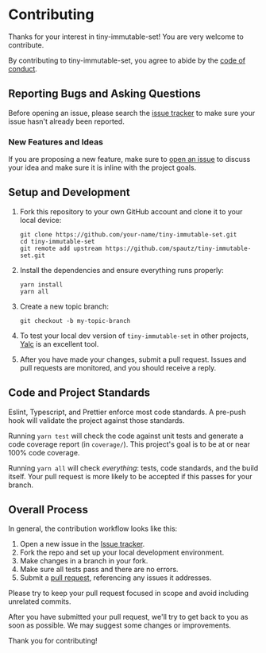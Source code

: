 # Contributing

Thanks for your interest in tiny-immutable-set! You are very welcome to contribute.

By contributing to tiny-immutable-set, you agree to abide by the [code of conduct](./CODE_OF_CONDUCT.md).

## Reporting Bugs and Asking Questions

Before opening an issue, please search the [issue tracker](https://github.com/spautz/tiny-immutable-set/issues)
to make sure your issue hasn't already been reported.

### New Features and Ideas

If you are proposing a new feature, make sure to [open an issue](https://github.com/spautz/tiny-immutable-set/issues/new/choose)
to discuss your idea and make sure it is inline with the project goals.

## Setup and Development

1. Fork this repository to your own GitHub account and clone it to your local device:

   ```
   git clone https://github.com/your-name/tiny-immutable-set.git
   cd tiny-immutable-set
   git remote add upstream https://github.com/spautz/tiny-immutable-set.git
   ```

2. Install the dependencies and ensure everything runs properly:

   ```
   yarn install
   yarn all
   ```

3. Create a new topic branch:

   ```
   git checkout -b my-topic-branch
   ```

4. To test your local dev version of `tiny-immutable-set` in other projects, [Yalc](https://github.com/whitecolor/yalc)
   is an excellent tool.

5. After you have made your changes, submit a pull request. Issues and pull requests are monitored, and you should receive a reply.

## Code and Project Standards

Eslint, Typescript, and Prettier enforce most code standards. A pre-push hook will validate the project against those standards.

Running `yarn test` will check the code against unit tests and generate a code coverage report (in `coverage/`).
This project's goal is to be at or near 100% code coverage.

Running `yarn all` will check _everything_: tests, code standards, and the build itself.
Your pull request is more likely to be accepted if this passes for your branch.

## Overall Process

In general, the contribution workflow looks like this:

1. Open a new issue in the [Issue tracker](https://github.com/spautz/tiny-immutable-set/issues).
2. Fork the repo and set up your local development environment.
3. Make changes in a branch in your fork.
4. Make sure all tests pass and there are no errors.
5. Submit a [pull request](https://github.com/spautz/tiny-immutable-set/pulls), referencing any issues it addresses.

Please try to keep your pull request focused in scope and avoid including unrelated commits.

After you have submitted your pull request, we'll try to get back to you as soon as possible. We may suggest some
changes or improvements.

Thank you for contributing!
